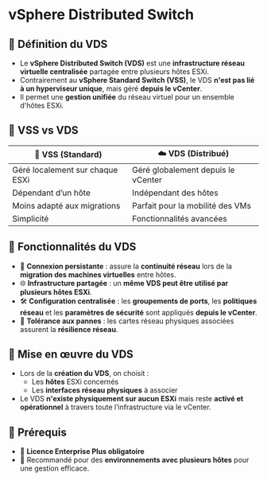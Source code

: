 # vSphere Distributed Switch

## **🧠 Définition du VDS**

- Le **vSphere Distributed Switch (VDS)** est une **infrastructure réseau virtuelle centralisée** partagée entre plusieurs hôtes ESXi.
- Contrairement au **vSphere Standard Switch (VSS)**, le VDS **n'est pas lié à un hyperviseur unique**, mais géré **depuis le vCenter**.
- Il permet une **gestion unifiée** du réseau virtuel pour un ensemble d'hôtes ESXi.



## **🔄 VSS vs VDS**

| **🧱 VSS (Standard)**           | **☁️ VDS (Distribué)**             |
|---------------------------------|------------------------------------|
| Géré localement sur chaque ESXi | Géré globalement depuis le vCenter |
| Dépendant d’un hôte             | Indépendant des hôtes              |
| Moins adapté aux migrations     | Parfait pour la mobilité des VMs   |
| Simplicité                      | Fonctionnalités avancées           |



## **🚀 Fonctionnalités du VDS**

- 🔗 **Connexion persistante** : assure la **continuité réseau** lors de la **migration des machines virtuelles** entre hôtes.
- 🌐 **Infrastructure partagée** : un **même VDS peut être utilisé par plusieurs hôtes ESXi**.
- 🛠️ **Configuration centralisée** : les **groupements de ports**, les **politiques réseau** et les **paramètres de sécurité** sont appliqués **depuis le vCenter**.
- 📡 **Tolérance aux pannes** : les cartes réseau physiques associées assurent la **résilience réseau**.



## **🧩 Mise en œuvre du VDS**

- Lors de la **création du VDS**, on choisit :
  - Les **hôtes** ESXi concernés
  - Les **interfaces réseau physiques** à associer
- Le VDS **n'existe physiquement sur aucun ESXi** mais reste **activé et opérationnel** à travers toute l’infrastructure via le vCenter.



## **🛑 Prérequis**

- 💼 **Licence Enterprise Plus obligatoire**
- 👥 Recommandé pour des **environnements avec plusieurs hôtes** pour une gestion efficace.

